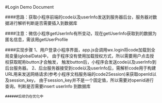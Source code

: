 #Login Demo Document

####思路：获取小程序前端的code以及userInfo发送到服务器后台，服务器对数据进行解析判断是否需要插入到数据库

####注意：微信小程序getUserInfo有所变动，现在getUserInfo获取到的数据为匿名信息，需该用getUserProfile

####实现步骤
    1、用户登录小程序界面，app.js会调用wx.login将code加载到全局变量(globalData)中，
          由于程序没有使用加载授权方式，所以需要用户点击授权获取昵称button才会触发，
          触发button后，小程序会发送code以及userInfo到后台服务器。
    2、后台服务器接受到code以及userInfo后，需解析code用于构建URL用来发送网络请求(参考小程序文档服务端的code2Session)来获取openId以及session_key，
         由于session_key并不是一个固定值，所以需要对openid进行查询。判断是否需要insert userInfo 到数据库
        
    ######后续仍在优化中
         
